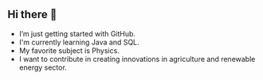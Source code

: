 ## Hi there 👋

- I’m just getting started with GitHub.
- I'm currently learning Java and SQL.
- My favorite subject is Physics.
- I want to contribute in creating innovations in agriculture and renewable energy sector.

